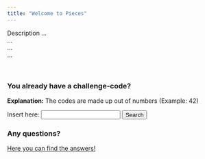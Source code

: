 ```yaml
---
title: "Welcome to Pieces"
---
```


<link rel="stylesheet" href="../customStyles.css">
<script type="text/javascript" src="../jquery.min.js"></script>
<script type="text/javascript" src="../start.js"></script>

<p>Description ... <br> ... <br> ... <br>...</p>
<br>
<h3>You already have a challenge-code?</h3>
<p><b>Explanation:</b> The codes are made up out of numbers (Example: 42)</p>
<span>Insert here:</span>
<input id="codeInput" type="text" class="button">
<input id="submitInput" type="button" class="button" value="Search">

<h3>Any questions?</h3>
<p><a href="./Q&A">Here you can find the answers!</a></p>

